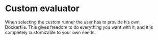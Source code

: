 # Custom evaluator
When selecting the custom runner the user has to provide his own Dockerfile.
This gives freedom to do everything you want with it, and it is completely customizable to your own needs.